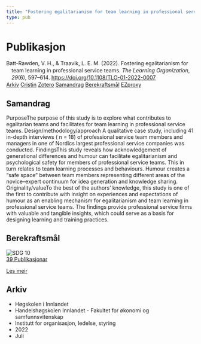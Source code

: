 ```yaml
---
title: "Fostering egalitarianism for team learning in professional service teams"
type: pub
---
```

<h1>Publikasjon</h1>
<article id="csl-bib-container-US5EP9SU" class="csl-bib-container">
  <div class="csl-bib-body" style="line-height: 1.35; padding-left: 1em; text-indent:-1em;">
  <div class="csl-entry">Batt-Rawden, V. H., &amp; Traavik, L. E. M. (2022). Fostering egalitarianism for team learning in professional service teams. <i>The Learning Organization</i>, <i>29</i>(6), 597&#x2013;614. <a href="https://doi.org/10.1108/TLO-01-2022-0007">https://doi.org/10.1108/TLO-01-2022-0007</a></div>
</div>
  <div class="csl-bib-buttons">
    <a href="#taxonomy-article-US5EP9SU" class="csl-bib-button">Arkiv</a>
    <a href="https://app.cristin.no/results/show.jsf?id=2039491" alt="Cristin URL" class="csl-bib-button">Cristin</a>
    <a href="http://zotero.org/groups/5022929/items/US5EP9SU" alt="Zotero URL" class="csl-bib-button">Zotero</a>
    <a href="#abstract-article-US5EP9SU" class="csl-bib-button">Samandrag</a>
    <a href="#sdg-article-US5EP9SU" class="csl-bib-button">Berekraftsmål</a>
    <a href="http://ezproxy.inn.no/login?url=https://doi.org/10.1108/TLO-01-2022-0007" class="csl-bib-button">EZproxy</a>
  </div>
  <div id="csl-bib-meta-container-US5EP9SU"></div>
</article>
<div id="csl-bib-meta-US5EP9SU" class="csl-bib-meta">
  <article id="abstract-article-US5EP9SU" class="abstract-article">
    <h1>Samandrag</h1>
    PurposeThe purpose of this study is to explore what contributes to egalitarian teams and facilitates for team learning in professional service teams. Design/methodology/approach A qualitative case study, including 41 in-depth interviews ( n = 18) of professional service team members and managers in one of Nordics largest professional service companies was conducted. FindingsThis study reveals how acknowledgement of generational differences and humour can facilitate egalitarianism and psychological safety for members of professional service teams. This in turn relates to team learning processes and behaviours. Humour creates a “safe space” between team members representing different areas of the novice–expert continuum for idea generation and knowledge sharing. Originality/valueTo the best of the authors’ knowledge, this study is one of the first to contribute with insight on experiences and expectations of humour as an enabling mechanism for egalitarianism and team learning in professional service teams. The findings provide professional service firms with valuable and tangible insights, which could serve as a basis for designing learning and training practices.
  </article>
  <article id="sdg-article-US5EP9SU" class="sdg-article">
    <h1>Berekraftsmål</h1>
    <div class="sdg-container"><div id="sdg10" class="sdg">
<img src="{{< params subfolder >}}images/sdg/sdg10_no.png" class="image" alt="SDG 10">
<div class="sdg-overlay">
<a href="{{< params subfolder >}}no/archive/?sdg=10#archive" class="sdg-publication-count"><span>39</span> Publikasjonar</a>
<p><a href="https://www.fn.no/om-fn/fns-baerekraftsmaal/mindre-ulikhet?lang=nno-NO" class="sdg-read-more">Les meir</a></p>
</div>
</div></div>
  </article>
  <article id="taxonomy-article-US5EP9SU" class="taxonomy-article">
    <h1>Arkiv</h1>
    <ul>
      <li>Høgskolen i Innlandet</li>
      <li>Handelshøgskolen Innlandet - Fakultet for økonomi og samfunnsvitenskap</li>
      <li>Institutt for organisasjon, ledelse, styring</li>
      <li>2022</li>
      <li>Juli</li>
    </ul>
  </article>
</div>
